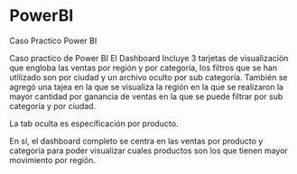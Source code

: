# PowerBI
Caso Practico Power BI

Caso practico de Power BI El Dashboard Incluye 3 tarjetas de visualización que engloba las ventas por región y por categoría, los filtros que se han utilizado son por ciudad y un archivo oculto por sub categoría. También se agregó una tajea en la que se visualiza la región en la que se realizaron la mayor cantidad por ganancia de ventas en la que se puede filtrar por sub categoría y por ciudad.

La tab oculta es específicación por producto.

En sí, el dashboard completo se centra en las ventas por producto y categoría para poder visualizar cuales productos son los que tienen mayor movimiento por región.

